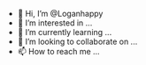 - 👋 Hi, I’m @Loganhappy
- 👀 I’m interested in ...
- 🌱 I’m currently learning ...
- 💞️ I’m looking to collaborate on ...
- 📫 How to reach me ...

<!---
Loganhappy/Loganhappy is a ✨ special ✨ repository because its `README.md` (this file) appears on your GitHub profile.
You can click the Preview link to take a look at your changes.
--->
